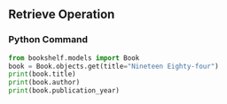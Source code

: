 ## Retrieve Operation

### Python Command

```python
from bookshelf.models import Book
book = Book.objects.get(title="Nineteen Eighty-four")
print(book.title)
print(book.author)
print(book.publication_year)
